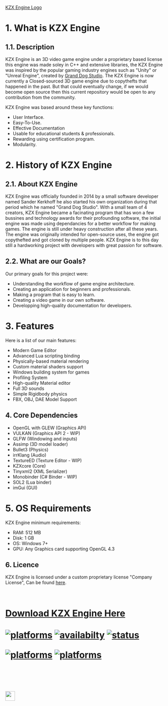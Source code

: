 <html>

[KZX Engine Logo](https://www.kzxengine.com/kzx.png)

  
# 1. What is KZX Engine
## 1.1. Description
KZX Engine is an 3D video game engine under a proprietary based license this engine was made soley in C++ and extensive libraries, the KZX Engine was inspired by the popular gaming industry engines such as "Unity" or "Unreal Engine", created by [Grand Dog Studio](https://www.granddogstudio.com/). The KZX Engine is now currently a Closed-sourced 3D game engine due to copythefts that happened in the past. But that could eventually change, if we would become open source then this current repository would be open to any contribution from the community.

KZX Engine was based around these key functions:
- User Interface.
- Easy-To-Use.
- Effective Documentation
- Usable for educational students & professionals.
- Rewarding using certification program.
- Modularity.

# 2. History of KZX Engine
## 2.1. About KZX Engine
KZX Engine was officially founded in 2014 by a small software developer named Sander Kerkhoff he also started his own organization during that period which he named "Grand Dog Studio". With a small team of 4 creators, KZX Engine became a facinating program that has won a few bussines and technology awards for their profounding software, the initial engine was made using dependancies for a better workflow for making games. The engine is still under heavy construction after all these years. The engine was originally intended for open-source uses, the engine got copythefted and got cloned by multiple people. KZX Engine is to this day still a hardworking project with developers with great passion for software.


## 2.2. What are our Goals?
Our primary goals for this project were:
- Understanding the workflow of game engine architecture.
- Creating an application for beginners and professionals.
- Making a program that is easy to learn.
- Creating a video game in our own software.
- Developping high-quality documentation for developers.


# 3. Features
Here is a list of our main features:
- Modern Game Editor
- Advanced Lua scripting binding
- Physically-based material rendering
- Custom material shaders support
- Windows building system for games
- Profiling System
- High-quality Material editor
- Full 3D sounds
- Simple Rigidbody physics
- FBX, OBJ, DAE Model Support


## 4. Core Dependencies
- OpenGL with GLEW (Graphics API)
- VULKAN (Graphics API 2 - WIP)
- GLFW (Windowing and inputs)
- Assimp (3D model loader)
- Bullet3 (Physics)
- irrKlang (Audio)
- TextureED (Texture Editor - WIP)
- KZXcore (Core)
- Tinyxml2 (XML Serializer)
- Monobinder (C# Binder - WIP)
- SOL2 (Lua binder)
- imGui (GUI)

# 5. OS Requirements
KZX Engine minimum requirements:
- RAM: 512 MB
- Disk: 1 GB
- OS: Windows 7+
- GPU: Any Graphics card supporting OpenGL 4.3


## 6. Licence
KZX Engine is licensed under a custom proprietary license "Company License", Can be found [here]([https://www.granddogstudio.com/](https://www.kzxengine.com/KZX_Software_License__EULA.pdf)).

<br/>
<a href="https://www.kzxengine.com"><h1>Download KZX Engine Here</1h></a>

<br/>
<br/>
<a href="#"><img alt="platforms" src="https://img.shields.io/badge/Version-4.0.2-sucess"/></a> <a href="#"><img alt="availabilty" src="https://img.shields.io/badge/Source%20Code-Unavailable-red"/></a> <a href="#"><img alt="status" src="https://img.shields.io/badge/Status-Released-green"/></a> 



<a href="https://kzxengine.com/KZX_Software_License__EULA.pdf"><img alt="platforms" src="https://img.shields.io/badge/License-Proprietary-orange"/></a>
<a href="#"><img alt="platforms" src="https://img.shields.io/badge/platforms-Windows-blue?style=flat-square"/></a>

<br/>
<br/>
<a href="https://discord.gg/jKDvv7s"><img src="https://img.shields.io/discord/622075717659656195.svg?label=&logo=discord&logoColor=ffffff&color=7389D8&labelColor=6A7EC2" height=30></img></a>
</p>

</html>

